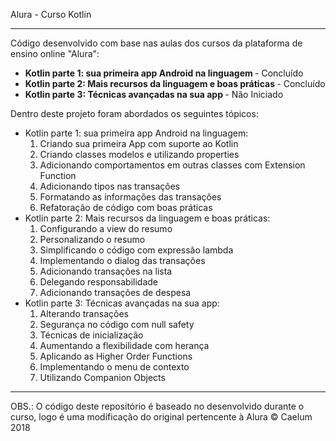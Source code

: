 Alura - Curso Kotlin
<hr>
Código desenvolvido com base nas aulas dos cursos da plataforma de ensino online "Alura": 
<ul>
  <li> <strong> Kotlin parte 1: sua primeira app Android na linguagem </strong> - Concluído </li>
  <li> <strong> Kotlin parte 2: Mais recursos da linguagem e boas práticas </strong> - Concluído </li>
  <li> <strong> Kotlin parte 3: Técnicas avançadas na sua app </strong> - Não Iniciado</li>
</ul>

Dentro deste projeto foram abordados os seguintes tópicos:
<ul>
  <li>
    Kotlin parte 1: sua primeira app Android na linguagem:
    <ol>
      <li>Criando sua primeira App com suporte ao Kotlin</li>
      <li>Criando classes modelos e utilizando properties</li>
      <li>Adicionando comportamentos em outras classes com Extension Function</li>
      <li>Adicionando tipos nas transações</li>
      <li>Formatando as informações das transações</li>
      <li>Refatoração de código com boas práticas </li>
    </ol>
  </li>
  
   <li>
    Kotlin parte 2: Mais recursos da linguagem e boas práticas:
    <ol>
      <li>Configurando a view do resumo</li>
      <li>Personalizando o resumo</li>
      <li>Simplificando o código com expressão lambda</li>
      <li>Implementando o dialog das transações</li>
      <li>Adicionando transações na lista</li>
      <li>Delegando responsabilidade</li>
      <li>Adicionando transações de despesa</li>
    </ol>
  </li>
  
  <li>
    Kotlin parte 3: Técnicas avançadas na sua app:
    <ol>
      <li>Alterando transações</li>
      <li>Segurança no código com null safety</li>
      <li>Técnicas de inicialização</li>
      <li>Aumentando a flexibilidade com herança</li>
      <li>Aplicando as Higher Order Functions</li>
      <li>Implementando o menu de contexto</li>
      <li>Utilizando Companion Objects</li>
    </ol>
  </li>
  
  
</ul>


<hr>
OBS.: O código deste repositório é baseado no desenvolvido durante o curso, logo é uma modificação do original pertencente à Alura © Caelum 2018
